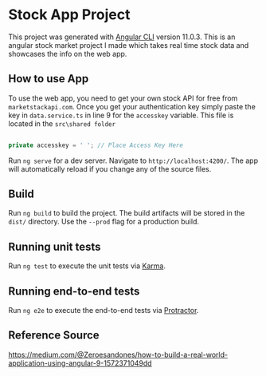 # Stock App Project

This project was generated with [Angular CLI](https://github.com/angular/angular-cli) version 11.0.3.
This is an angular stock market project I made which takes real time stock data and showcases the info on the web app.

## How to use App 

To use the web app, you need to get your own stock API for free from `marketstackapi.com`. Once you get your authentication key simply paste the key in `data.service.ts` in line 9 for the `accesskey` variable. This file is located in the `src\shared folder` 

```TypeScript 

private accesskey = ' '; // Place Access Key Here

```
Run `ng serve` for a dev server. Navigate to `http://localhost:4200/`. The app will automatically reload if you change any of the source files.

## Build

Run `ng build` to build the project. The build artifacts will be stored in the `dist/` directory. Use the `--prod` flag for a production build.

## Running unit tests

Run `ng test` to execute the unit tests via [Karma](https://karma-runner.github.io).

## Running end-to-end tests

Run `ng e2e` to execute the end-to-end tests via [Protractor](http://www.protractortest.org/).


## Reference Source

https://medium.com/@Zeroesandones/how-to-build-a-real-world-application-using-angular-9-1572371049dd

